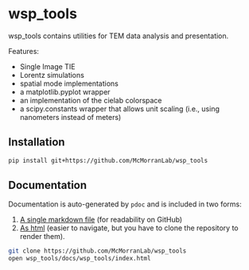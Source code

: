 # wsp_tools
wsp_tools contains utilities for TEM data analysis and presentation.

Features:

* Single Image TIE
* Lorentz simulations
* spatial mode implementations
* a matplotlib.pyplot wrapper
* an implementation of the cielab colorspace
* a scipy.constants wrapper that allows unit scaling (i.e., using nanometers instead of meters)

## Installation
```Bash
pip install git+https://github.com/McMorranLab/wsp_tools
```

## Documentation

Documentation is auto-generated by ```pdoc``` and is included in two forms:

1. [A single markdown file](docs/docsmd/docs.md) (for readability on GitHub)
2. [As html](docs/wsp_tools/index.html) (easier to navigate, but you have to clone the repository to render them).

```Bash
git clone https://github.com/McMorranLab/wsp_tools
open wsp_tools/docs/wsp_tools/index.html
```
